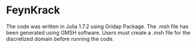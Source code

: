 # FeynKrack
The code was written in Julia 1.7.2 using Gridap Package. The .msh file has been generated using GMSH software.
Users must create a .msh file for the discretized domain before running the code.
